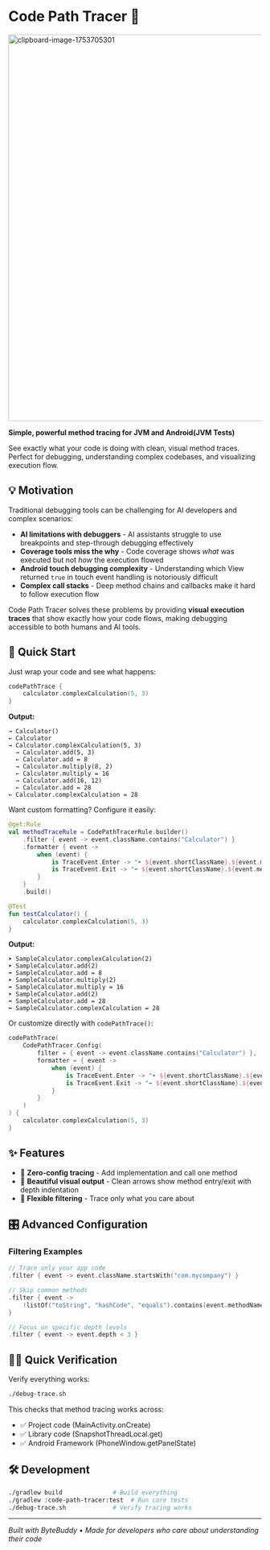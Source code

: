 # Code Path Tracer 🧭

<img width="1408" height="768" alt="clipboard-image-1753705301" src="https://github.com/user-attachments/assets/6adb29ac-ce64-49ec-b141-f7bf9e29c511" />

**Simple, powerful method tracing for JVM and Android(JVM Tests)**

See exactly what your code is doing with clean, visual method traces. Perfect for debugging, understanding complex codebases, and visualizing execution flow.

## 💡 Motivation

Traditional debugging tools can be challenging for AI developers and complex scenarios:
- **AI limitations with debuggers** - AI assistants struggle to use breakpoints and step-through debugging effectively
- **Coverage tools miss the why** - Code coverage shows *what* was executed but not *how* the execution flowed
- **Android touch debugging complexity** - Understanding which View returned `true` in touch event handling is notoriously difficult
- **Complex call stacks** - Deep method chains and callbacks make it hard to follow execution flow

Code Path Tracer solves these problems by providing **visual execution traces** that show exactly how your code flows, making debugging accessible to both humans and AI tools.

## 🚀 Quick Start

Just wrap your code and see what happens:

```kotlin
codePathTrace {
    calculator.complexCalculation(5, 3)
}
```

**Output:**
```
→ Calculator()
← Calculator
→ Calculator.complexCalculation(5, 3)
  → Calculator.add(5, 3)
  ← Calculator.add = 8
  → Calculator.multiply(8, 2)
  ← Calculator.multiply = 16
  → Calculator.add(16, 12)
  ← Calculator.add = 28
← Calculator.complexCalculation = 28
```

Want custom formatting? Configure it easily:

```kotlin
@get:Rule
val methodTraceRule = CodePathTracerRule.builder()
    .filter { event -> event.className.contains("Calculator") }
    .formatter { event -> 
        when (event) {
            is TraceEvent.Enter -> "➤ ${event.shortClassName}.${event.methodName}(${event.args.size})"
            is TraceEvent.Exit -> "⬅ ${event.shortClassName}.${event.methodName} = ${event.returnValue}"
        }
    }
    .build()

@Test
fun testCalculator() {
    calculator.complexCalculation(5, 3)
}
```

**Output:**
```
➤ SampleCalculator.complexCalculation(2)
➤ SampleCalculator.add(2)
⬅ SampleCalculator.add = 8
➤ SampleCalculator.multiply(2) 
⬅ SampleCalculator.multiply = 16
➤ SampleCalculator.add(2)
⬅ SampleCalculator.add = 28
⬅ SampleCalculator.complexCalculation = 28
```

Or customize directly with `codePathTrace()`:

```kotlin
codePathTrace(
    CodePathTracer.Config(
        filter = { event -> event.className.contains("Calculator") },
        formatter = { event -> 
            when (event) {
                is TraceEvent.Enter -> "➤ ${event.shortClassName}.${event.methodName}(${event.args.size})"
                is TraceEvent.Exit -> "⬅ ${event.shortClassName}.${event.methodName} = ${event.returnValue}"
            }
        }
    )
) {
    calculator.complexCalculation(5, 3)
}
```

## ✨ Features

- 🎯 **Zero-config tracing** - Add implementation and call one method
- 🎨 **Beautiful visual output** - Clean arrows show method entry/exit with depth indentation  
- 🔧 **Flexible filtering** - Trace only what you care about

## 🎛️ Advanced Configuration

### Filtering Examples

```kotlin
// Trace only your app code
.filter { event -> event.className.startsWith("com.mycompany") }

// Skip common methods
.filter { event -> 
    !listOf("toString", "hashCode", "equals").contains(event.methodName)
}

// Focus on specific depth levels
.filter { event -> event.depth < 3 }
```


## 🏃‍♂️ Quick Verification

Verify everything works:

```bash
./debug-trace.sh
```

This checks that method tracing works across:
- ✅ Project code (MainActivity.onCreate)  
- ✅ Library code (SnapshotThreadLocal.get)
- ✅ Android Framework (PhoneWindow.getPanelState)

## 🛠️ Development

```bash
./gradlew build              # Build everything
./gradlew :code-path-tracer:test  # Run core tests  
./debug-trace.sh             # Verify tracing works
```

---

*Built with ByteBuddy • Made for developers who care about understanding their code*